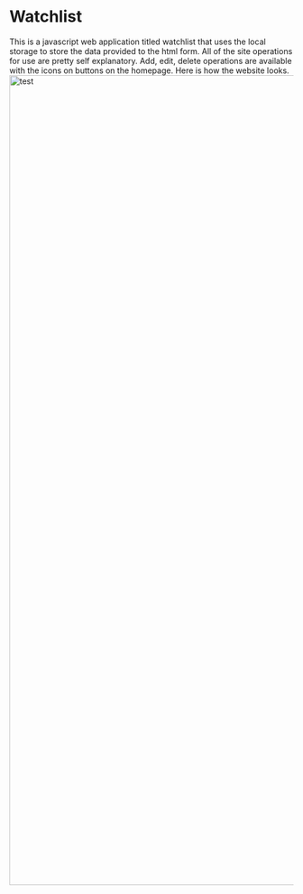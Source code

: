 # Watchlist
This is a javascript web application titled watchlist that uses the local storage to store the data provided to the html form. All of the site operations for use are pretty self explanatory. Add, edit, delete operations are available with the icons on buttons on the homepage. Here is how the website looks.
<img width="1435" alt="test" src="https://github.com/R0h1thKambampat1/Watchlist/assets/164369227/22bafa96-3c4b-43be-a657-3abacd938948">
